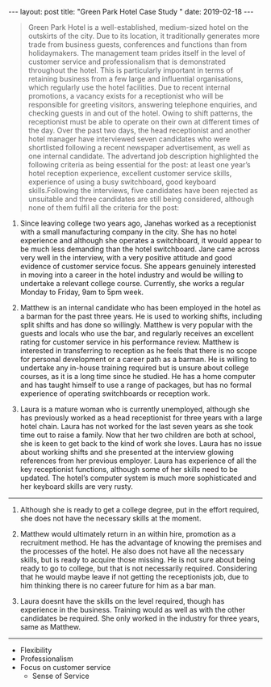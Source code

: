 --- layout: post title: "Green Park Hotel Case Study " date: 2019-02-18 ---

> Green Park Hotel is a well-established, medium-sized hotel on the outskirts of
> the city. Due to its location, it traditionally generates more trade from
> business guests, conferences and functions than from holidaymakers. The
> management team prides itself in the level of customer service and
> professionalism that is demonstrated throughout the hotel. This is
> particularly important in terms of retaining business from a few large and
> influential organisations, which regularly use the hotel facilities. Due to
> recent internal promotions, a vacancy exists for a receptionist who will be
> responsible for greeting visitors, answering telephone enquiries, and checking
> guests in and out of the hotel. Owing to shift patterns, the receptionist must
> be able to operate on their own at different times of the day. Over the past
> two days, the head receptionist and another hotel manager have interviewed
> seven candidates who were shortlisted following a recent newspaper
> advertisement, as well as one internal candidate. The advertand job
> description highlighted the following criteria as being essential for the
> post: at least one year’s hotel reception experience, excellent customer
> service skills, experience of using a busy switchboard, good keyboard
> skills.Following the interviews, five candidates have been rejected as
> unsuitable and three candidates are still being considered, although none of
> them fulfil all the criteria for the post:

1. Since leaving college two years ago, Janehas worked as a receptionist with a
small manufacturing company in the city. She has no hotel experience and
although she operates a switchboard, it would appear to be much less demanding
than the hotel switchboard. Jane came across very well in the interview, with a
very positive attitude and good evidence of customer service focus. She appears
genuinely interested in moving into a career in the hotel industry and would be
willing to undertake a relevant college course. Currently, she works a regular
Monday to Friday, 9am to 5pm week.

2. Matthew is an internal candidate who has been employed in the hotel as a
barman for the past three years. He is used to working shifts, including split
shifts and has done so willingly. Matthew is very popular with the guests and
locals who use the bar, and regularly receives an excellent rating for customer
service in his performance review. Matthew is interested in transferring to
reception as he feels that there is no scope for personal development or a
career path as a barman. He is willing to undertake any in-house training
required but is unsure about college courses, as it is a long time since he
studied. He has a home computer and has taught himself to use a range of
packages, but has no formal experience of operating switchboards or reception
work.

3. Laura is a mature woman who is currently unemployed, although she has
previously worked as a head receptionist for three years with a large hotel
chain. Laura has not worked for the last seven years as she took time out to
raise a family. Now that her two children are both at school, she is keen to get
back to the kind of work she loves. Laura has no issue about working shifts and
she presented at the interview glowing references from her previous employer.
Laura has experience of all the key receptionist functions, although some of her
skills need to be updated. The hotel’s computer system is much more
sophisticated and her keyboard skills are very rusty.

--------------------------------------------------------------------------------

1. Although she is ready to get a college degree, put in the effort required,
she does not have the necessary skills at the moment. 

2. Matthew would ultimately return in an within hire, promotion as a recruitment
method. He has the advantage of knowing the premises and the processes of the
hotel. He also does not have all the necessary skills, but is ready to acquire
those missing. He is not sure about being ready to go to college, but that is
not necessarily required. Considering that he would maybe leave if not getting
the receptionists job, due to him thinking there is no career future for him as
a bar man.

3. Laura doesnt have the skills on the level required, though has experience in
the business. Training would as well as with the other candidates be required.
She only worked in the industry for three years, same as Matthew.

---------------------------------------------------------------------------------

- Flexibility
- Professionalism
- Focus on customer service
    - Sense of Service














